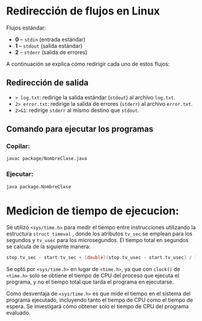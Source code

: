 # Redirección de flujos en Linux

Flujos estándar:

- **0** – `stdin` (entrada estándar)
- **1** – `stdout` (salida estándar)
- **2** – `stderr` (salida de errores)

A continuación se explica cómo redirigir cada uno de estos flujos:

## Redirección de salida

- `> log.txt`: redirige la salida estándar (`stdout`) al archivo `log.txt`.
- `2> error.txt`: redirige la salida de errores (`stderr`) al archivo `error.txt`.
- `2>&1`: redirige `stderr` al mismo destino que `stdout`.

## Comando para ejecutar los programas

### Copilar:
```bash
javac package/NombreClase.java
```
### Ejecutar:

```bash
java package.NombreClase
```

# Medicion de tiempo de ejecucion:

Se utilizó ```<sys/time.h>``` para medir el tiempo entre instrucciones utilizando la estructura ```struct timeval``` , donde los atributos ```tv_sec``` se emplean para los segundos y ```tv_usec``` para los microsegundos. El tiempo total en segundos se calcula de la siguiente manera:

```c
stop.tv_sec - start.tv_sec + (double)(stop.tv_usec - start.tv_usec) / 1000000
```
Se optó por ```<sys/time.h>``` en lugar de ```<time.h>```, ya que con ```clock()``` de ```<time.h>``` solo se obtiene el tiempo de CPU del proceso que ejecuta el programa, y no el tiempo total que tarda el programa en ejecutarse.

Como desventaja de ```<sys/time.h>``` es que mide el tiempo en el sistema del programa ejecutado, incluyendo tanto el tiempo de CPU como el tiempo de espera. Se investigará cómo obtener solo el tiempo de CPU del programa evaluado.
